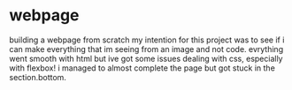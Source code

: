 # webpage
building a webpage from scratch
my intention for this project was to see if i can make everything that im seeing from an image and not code.
evrything went smooth with html but ive got some issues dealing with css, especially with flexbox!
i managed to almost complete the page but got stuck in the section.bottom. 
